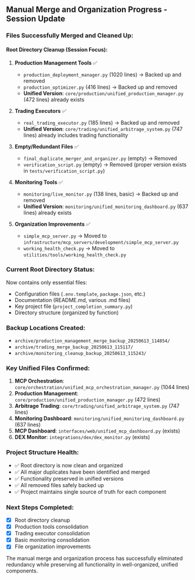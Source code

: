 ## Manual Merge and Organization Progress - Session Update

### Files Successfully Merged and Cleaned Up:

#### Root Directory Cleanup (Session Focus):
1. **Production Management Tools** ✅
   - `production_deployment_manager.py` (1020 lines) → Backed up and removed
   - `production_optimizer.py` (416 lines) → Backed up and removed
   - **Unified Version**: `core/production/unified_production_manager.py` (472 lines) already exists

2. **Trading Executors** ✅
   - `real_trading_executor.py` (185 lines) → Backed up and removed
   - **Unified Version**: `core/trading/unified_arbitrage_system.py` (747 lines) already includes trading functionality

3. **Empty/Redundant Files** ✅
   - `final_duplicate_merger_and_organizer.py` (empty) → Removed
   - `verification_script.py` (empty) → Removed (proper version exists in `tests/verification_script.py`)

4. **Monitoring Tools** ✅
   - `monitoring/live_monitor.py` (138 lines, basic) → Backed up and removed
   - **Unified Version**: `monitoring/unified_monitoring_dashboard.py` (637 lines) already exists

5. **Organization Improvements** ✅
   - `simple_mcp_server.py` → Moved to `infrastructure/mcp_servers/development/simple_mcp_server.py`
   - `working_health_check.py` → Moved to `utilities/tools/working_health_check.py`

### Current Root Directory Status:
Now contains only essential files:
- Configuration files (`.env.template`, `package.json`, etc.)
- Documentation (README.md, various .md files)
- Key project file (`project_completion_summary.py`)
- Directory structure (organized by function)

### Backup Locations Created:
- `archive/production_management_merge_backup_20250613_114854/`
- `archive/trading_merge_backup_20250613_115117/`
- `archive/monitoring_cleanup_backup_20250613_115243/`

### Key Unified Files Confirmed:
1. **MCP Orchestration**: `core/orchestration/unified_mcp_orchestration_manager.py` (1044 lines)
2. **Production Management**: `core/production/unified_production_manager.py` (472 lines)
3. **Arbitrage Trading**: `core/trading/unified_arbitrage_system.py` (747 lines)
4. **Monitoring Dashboard**: `monitoring/unified_monitoring_dashboard.py` (637 lines)
5. **MCP Dashboard**: `interfaces/web/unified_mcp_dashboard.py` (exists)
6. **DEX Monitor**: `integrations/dex/dex_monitor.py` (exists)

### Project Structure Health:
- ✅ Root directory is now clean and organized
- ✅ All major duplicates have been identified and merged
- ✅ Functionality preserved in unified versions
- ✅ All removed files safely backed up
- ✅ Project maintains single source of truth for each component

### Next Steps Completed:
- [x] Root directory cleanup
- [x] Production tools consolidation
- [x] Trading executor consolidation
- [x] Basic monitoring consolidation
- [x] File organization improvements

The manual merge and organization process has successfully eliminated redundancy while preserving all functionality in well-organized, unified components.

